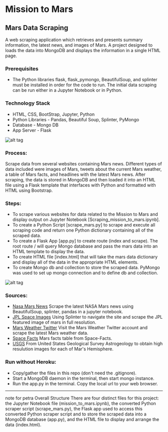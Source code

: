 # Mission to Mars 

## Mars Data Scraping
A web scraping application which retrieves and presents summary information, the latest news, and images of Mars. A project designed to loads the data into MongoDB and displays the information in a single HTML page. 

### Prerequisites
- The Python libraries flask, flask_pymongo, BeautifulSoup, and splinter must be installed in order for the code to run. The initial data scraping can be run either in a Jupyter Notebook or in Python.

### Technology Stack 
- HTML, CSS, BootStrap, Jupyter, Python
- Python Libraries - Pandas, Beautiful Soup, Splinter, PyMongo
- Database - Mongo DB
- App Server - Flask

![alt tag](https://github.com/PetraLee2019/Mission_to_Mars/blob/master/Images/Final_Screenshot_1.png?raw=true)

### Process:
Scrape data from several websites containing Mars news. Different types of data included were images of Mars, tweets about the current Mars weather, a table of Mars facts, and headlines with the latest Mars news. After scraping, the data is stored in MongoDB and then loaded it into an HTML file using a Flask template that interfaces with Python and formatted with HTML using Bootstrap.

### Steps:
- To scrape various websites for data related to the Mission to Mars and display output on Jupyter Notebook [Scraping_mission_to_mars.ipynb].
- To create a Python Script [scrape_mars.py] to scrape and execute all scraping code and return one Python dictionary containing all of the scraped data.
- To create a Flask App [app.py] to create route (index and scrape). The root route / will query Mongo database and pass the mars data into an HTML template to display the data.
- To create HTML file [index.html] that will take the mars data dictionary and display all of the data in the appropriate HTML elements.
- To create Mongo db and collection to store the scraped data. PyMongo was used to set up mongo connection and to define db and collection.

![alt tag](https://github.com/PetraLee2019/Mission_to_Mars/blob/master/Images/Final_Screenshot_3.png)

### Sources:
- [Nasa Mars News](https://mars.nasa.gov/news/)
Scrape the latest NASA Mars news using BeautifulSoup, splinter, pandas in a jupyter notebook.
- [JPL Space Images](https://www.jpl.nasa.gov/spaceimages/?search=&category=Mars)
Using Splinter to navigate the site and scrape the JPL featured image of mars in full resolution.
- [Mars Weather Twitter](https://twitter.com/marswxreport?lang=en)
Visit the Mars Weather Twitter account and scrape the latest Mars weather data.
- [Space Facts](https://space-facts.com/mars/) 
Mars facts table from Space-Facts.
- [USGS](]https://astrogeology.usgs.gov/search/results?q=hemisphere+enhanced&k1=target&v1=Mars)
From United States Geological Survey Astrogeology to obtain high resulution images for each of Mar's Hemisphere. 

### Run without Heroku:
- Copy/gather the files in this repo (don't need the .gitignore).
- Start a MongoDB daemon in the terminal, then start mongo instance.
- Run the app.py in the terminal. Copy the local url to your web browser.



------------------
note for petra 
Overall Structure
There are four distinct files for this project: the Jupyter Notebook file (mission_to_mars.ipynb), the converted Python scraper script (scrape_mars.py), the Flask app used to access this converted Python scraper script and to store the scraped data into a MongoDB database (app.py), and the HTML file to display and arrange the data (index.html).
